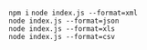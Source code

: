 `npm i`
`node index.js --format=xml` <br />
`node index.js --format=json` <br />
`node index.js --format=xls` <br />
`node index.js --format=csv` <br />
